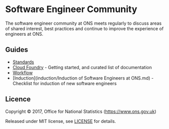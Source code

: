 # Software Engineer Community

The software engineer community at ONS meets regularly to discuss areas of shared
interest, best practices and continue to improve the experience of engineers at ONS.


## Guides

* [Standards](standards/README.md)
* [Cloud Foundry](cloud-foundry/README.md) - Getting started, and curated list of documentation
* [Workflow](workflow/README.md)
* [Induction](induction/Induction of Software Engineers at ONS.md) - Checklist for induction of new software engineers

## Licence

Copyright ©‎ 2017, Office for National Statistics (https://www.ons.gov.uk)

Released under MIT license, see [LICENSE](LICENSE.md) for details.
